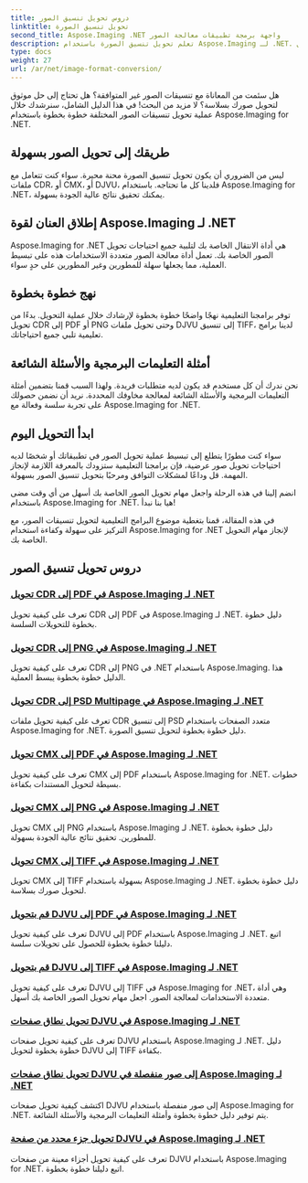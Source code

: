```yaml
---
title: دروس تحويل تنسيق الصور
linktitle: تحويل تنسيق الصورة
second_title: Aspose.Imaging .NET واجهة برمجة تطبيقات معالجة الصور
description: تعلم تحويل تنسيق الصورة باستخدام Aspose.Imaging لـ .NET. تحويل CDR، CMX، DJVU، وأكثر بسلاسة. أدلة الخبراء للحصول على نتائج لا تشوبها شائبة
type: docs
weight: 27
url: /ar/net/image-format-conversion/
---
```


هل سئمت من المعاناة مع تنسيقات الصور غير المتوافقة؟ هل تحتاج إلى حل موثوق لتحويل صورك بسلاسة؟ لا مزيد من البحث! في هذا الدليل الشامل، سنرشدك خلال عملية تحويل تنسيقات الصور المختلفة خطوة بخطوة باستخدام Aspose.Imaging for .NET.

## طريقك إلى تحويل الصور بسهولة

ليس من الضروري أن يكون تحويل تنسيق الصورة محنة محيرة. سواء كنت تتعامل مع ملفات CDR، أو CMX، أو DJVU، فلدينا كل ما تحتاجه. باستخدام Aspose.Imaging for .NET، يمكنك تحقيق نتائج عالية الجودة بسهولة.

## إطلاق العنان لقوة Aspose.Imaging لـ .NET

Aspose.Imaging for .NET هي أداة الانتقال الخاصة بك لتلبية جميع احتياجات تحويل الصور الخاصة بك. تعمل أداة معالجة الصور متعددة الاستخدامات هذه على تبسيط العملية، مما يجعلها سهلة للمطورين وغير المطورين على حدٍ سواء.

## نهج خطوة بخطوة

توفر برامجنا التعليمية نهجًا واضحًا خطوة بخطوة لإرشادك خلال عملية التحويل. بدءًا من تحويل CDR إلى PDF أو PNG وحتى تحويل ملفات DJVU إلى تنسيق TIFF، لدينا برامج تعليمية تلبي جميع احتياجاتك.

## أمثلة التعليمات البرمجية والأسئلة الشائعة

نحن ندرك أن كل مستخدم قد يكون لديه متطلبات فريدة. ولهذا السبب قمنا بتضمين أمثلة التعليمات البرمجية والأسئلة الشائعة لمعالجة مخاوفك المحددة. نريد أن نضمن حصولك على تجربة سلسة وفعالة مع Aspose.Imaging for .NET.

## ابدأ التحويل اليوم

سواء كنت مطورًا يتطلع إلى تبسيط عملية تحويل الصور في تطبيقاتك أو شخصًا لديه احتياجات تحويل صور عرضية، فإن برامجنا التعليمية ستزودك بالمعرفة اللازمة لإنجاز المهمة. قل وداعًا لمشكلات التوافق ومرحبًا بتحويل تنسيق الصور بسهولة.

انضم إلينا في هذه الرحلة واجعل مهام تحويل الصور الخاصة بك أسهل من أي وقت مضى باستخدام Aspose.Imaging for .NET. هيا بنا نبدأ!

في هذه المقالة، قمنا بتغطية موضوع البرامج التعليمية لتحويل تنسيقات الصور، مع التركيز على سهولة وكفاءة استخدام Aspose.Imaging for .NET لإنجاز مهام التحويل الخاصة بك.

## دروس تحويل تنسيق الصور
### [تحويل CDR إلى PDF في Aspose.Imaging لـ .NET](./convert-cdr-to-pdf/)
تعرف على كيفية تحويل CDR إلى PDF في Aspose.Imaging لـ .NET. دليل خطوة بخطوة للتحويلات السلسة.
### [تحويل CDR إلى PNG في Aspose.Imaging لـ .NET](./convert-cdr-to-png/)
تعرف على كيفية تحويل CDR إلى PNG في .NET باستخدام Aspose.Imaging. هذا الدليل خطوة بخطوة يبسط العملية.
### [تحويل CDR إلى PSD Multipage في Aspose.Imaging لـ .NET](./convert-cdr-to-psd-multipage/)
تعرف على كيفية تحويل ملفات CDR إلى تنسيق PSD متعدد الصفحات باستخدام Aspose.Imaging for .NET. دليل خطوة بخطوة لتحويل تنسيق الصورة.
### [تحويل CMX إلى PDF في Aspose.Imaging لـ .NET](./convert-cmx-to-pdf/)
تعرف على كيفية تحويل CMX إلى PDF باستخدام Aspose.Imaging for .NET. خطوات بسيطة لتحويل المستندات بكفاءة.
### [تحويل CMX إلى PNG في Aspose.Imaging لـ .NET](./convert-cmx-to-png/)
تحويل CMX إلى PNG باستخدام Aspose.Imaging لـ .NET. دليل خطوة بخطوة للمطورين. تحقيق نتائج عالية الجودة بسهولة.
### [تحويل CMX إلى TIFF في Aspose.Imaging لـ .NET](./convert-cmx-to-tiff/)
تحويل CMX إلى TIFF بسهولة باستخدام Aspose.Imaging لـ .NET. دليل خطوة بخطوة لتحويل صورك بسلاسة.
### [قم بتحويل DJVU إلى PDF في Aspose.Imaging لـ .NET](./convert-djvu-to-pdf/)
تعرف على كيفية تحويل DJVU إلى PDF باستخدام Aspose.Imaging لـ .NET. اتبع دليلنا خطوة بخطوة للحصول على تحويلات سلسة.
### [قم بتحويل DJVU إلى TIFF في Aspose.Imaging لـ .NET](./convert-djvu-to-tiff/)
تعرف على كيفية تحويل DJVU إلى TIFF في Aspose.Imaging for .NET، وهي أداة متعددة الاستخدامات لمعالجة الصور. اجعل مهام تحويل الصور الخاصة بك أسهل.
### [تحويل نطاق صفحات DJVU في Aspose.Imaging لـ .NET](./convert-range-of-djvu-pages/)
تعرف على كيفية تحويل صفحات DJVU باستخدام Aspose.Imaging لـ .NET. دليل خطوة بخطوة لتحويل DJVU إلى TIFF بكفاءة.
### [تحويل نطاق صفحات DJVU إلى صور منفصلة في Aspose.Imaging لـ .NET](./convert-range-of-djvu-pages-to-separate-images/)
اكتشف كيفية تحويل صفحات DJVU إلى صور منفصلة باستخدام Aspose.Imaging for .NET. يتم توفير دليل خطوة بخطوة وأمثلة التعليمات البرمجية والأسئلة الشائعة.
### [تحويل جزء محدد من صفحة DJVU في Aspose.Imaging لـ .NET](./convert-specific-portion-of-djvu-page/)
تعرف على كيفية تحويل أجزاء معينة من صفحات DJVU باستخدام Aspose.Imaging for .NET. اتبع دليلنا خطوة بخطوة.